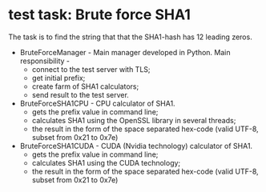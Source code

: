 # test task: Brute force SHA1

The task is to find the string that that the SHA1-hash has 12 leading zeros.

* BruteForceManager - Main manager developed in Python. Main responsibility - 
  * connect to the test server with TLS;
  * get initial prefix;
  * create farm of SHA1 calculators;
  * send result to the test server.
* BruteForceSHA1CPU - CPU calculator of SHA1. 
  * gets the prefix value in command line;
  * calculates SHA1 using the OpenSSL library in several threads;
  * the result in the form of the space separated hex-code (valid UTF-8, subset from 0x21 to 0x7e)
* BruteForceSHA1CUDA - CUDA (Nvidia technology) calculator of SHA1. 
  * gets the prefix value in command line;
  * calculates SHA1 using the CUDA technology;
  * the result in the form of the space separated hex-code (valid UTF-8, subset from 0x21 to 0x7e)

